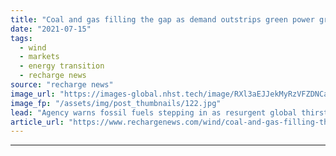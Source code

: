 ```yaml
---
title: "Coal and gas filling the gap as demand outstrips green power growth, warns IEA"
date: "2021-07-15"
tags: 
  - wind
  - markets
  - energy transition
  - recharge news
source: "recharge news"
image_url: "https://images-global.nhst.tech/image/RXl3aEJJekMyRzVFZDNCaXp4cGNNbGM4NzhraU00TDIxc3hwQ0dmOGdyRT0=/nhst/binary/5727dce6cec14ad60d76b1dd4c80d7b0"
image_fp: "/assets/img/post_thumbnails/122.jpg"
lead: "Agency warns fossil fuels stepping in as resurgent global thirst for electricity exceeds ability of clean sources to meet it"
article_url: "https://www.rechargenews.com/wind/coal-and-gas-filling-the-gap-as-demand-outstrips-green-power-growth-warns-iea/2-1-1040622"
---
```


---
